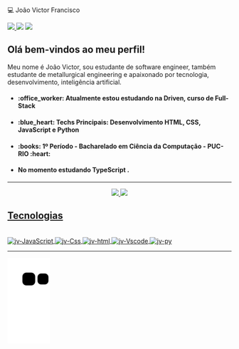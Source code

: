 💻 João Victor Francisco

<!-- SOCIAL -->
<div>
    <a href="mailto:jvictor.franci@gmail.com" target="_blank"> <img src="https://img.shields.io/badge/Gmail-E4400F?style=for-the-badge&logo=gmail&logoColor=white" target="_blank"> </a>
    <a href="https://www.instagram.com/victor_francixx/" target="_blank"> <img src="https://img.shields.io/badge/Instagram-E4405F?style=for-the-badge&logo=instagram&logoColor=white" target="_blank"></a>
  <a href="www.linkedin.com/in/joãovictorfrancisco" target="_blank"> <img src="https://img.shields.io/badge/LinkedIn-0077B5?style=for-the-badge&logo=linkedin&logoColor=white" target="_blank"></a>
  </div>
<!-- SOCIAL -->

## Olá  bem-vindos ao meu perfil!

Meu nome é João Victor, sou estudante de software engineer, também estudante de 
metallurgical engineering e apaixonado por tecnologia, desenvolvimento, inteligência artificial. 

- <h4>:office_worker: Atualmente estou estudando na Driven, curso de Full-Stack</h4>
- <h4>:blue_heart: Techs Principais: Desenvolvimento HTML, CSS, JavaScript e Python</h4>
- <h4>:books: 1º Período - Bacharelado em Ciência da Computação - PUC-RIO :heart:</h4>
- <h4> No momento estudando TypeScript .</h4>

---

  
<div align="center">
  <a href="https://github.com/VictorFrancix">
  <img height="180em" src="https://github-readme-stats.vercel.app/api?username=VictorFrancix&show_icons=true&theme=gotham&include_all_commits=false&count_private=true"/>
  <img height="180em" src="https://github-readme-stats.vercel.app/api/top-langs/?username=VictorFrancix&layout=compact&langs_count=7&theme=gotham"/>
</div>

## Tecnologias

<div>
 <div style="display: inline_block"><br>
  <img align="center" alt="jv-JavaScript" height="30" width="40" src="https://cdn.jsdelivr.net/gh/devicons/devicon/icons/javascript/javascript-original.svg">
  <img align="center" alt="jv-Css" height="30" width="40" src="https://cdn.jsdelivr.net/gh/devicons/devicon/icons/css3/css3-original-wordmark.svg">
    <img align="center" alt="jv-html" height="30" width="40" src="https://cdn.jsdelivr.net/gh/devicons/devicon/icons/html5/html5-original-wordmark.svg">
  <img align="center" alt="jv-Vscode" height="30" width="40" src="https://cdn.jsdelivr.net/gh/devicons/devicon/icons/vscode/vscode-original.svg">
  <img align="center" alt="jv-py" height="30" width="40" src="https://cdn.jsdelivr.net/gh/devicons/devicon/icons/python/python-original-wordmark.svg">
</div>
<div/>
    
---
![Snake animation](https://github.com/abnermatheus/abnermatheus/blob/output/github-contribution-grid-snake.svg)

    
    
